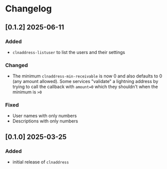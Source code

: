 # Changelog

## [0.1.2] 2025-06-11

### Added
- `clnaddress-listuser` to list the users and their settings

### Changed
- The minimum `clnaddress-min-receivable` is now 0 and also defaults to 0 (any amount allowed). Some services "validate" a lightning address by trying to call the callback with ``amount=0`` which they shouldn't when the minimum is `>0`

### Fixed
- User names with only numbers
- Descriptions with only numbers

## [0.1.0] 2025-03-25

### Added

- initial release of `clnaddress`